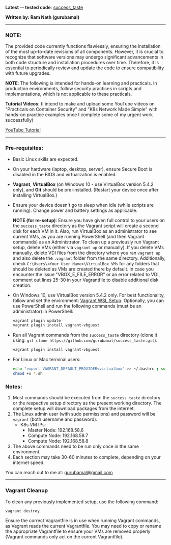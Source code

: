 
**Latest -- tested code**: [success_taste](https://github.com/gurubamal/success_taste/tree/main/cicd_setup_local)

**Written by: Ram Nath (gurubamal)**

---

### NOTE:
The provided code currently functions flawlessly, ensuring the installation of the most up-to-date revisions of all components. However, it is crucial to recognize that software versions may undergo significant advancements in both code structure and installation procedures over time. Therefore, it is essential to periodically review and update the code to ensure compatibility with future upgrades.

**NOTE**: The following is intended for hands-on learning and practicals. In production environments, follow security practices in scripts and implementations, which is not applicable to these practicals.

**Tutorial Videos**: (I intend to make and upload some YouTube videos on "Practicals on Container Security" and "K8s Network Made Simple" with hands-on practice examples once I complete some of my urgent work successfully)

[YouTube Tutorial](https://www.youtube.com/watch?v=Hqkujcop3NE&t=5s)

---

### Pre-requisites:

- Basic Linux skills are expected.
- On your hardware (laptop, desktop, server), ensure Secure Boot is disabled in the BIOS and virtualization is enabled.
- **Vagrant**, **VirtualBox** (on Windows 10 - use VirtualBox version 5.4.2 only), and **Git** should be pre-installed. (Restart your device once after installing VirtualBox.)
- Ensure your device doesn't go to sleep when idle (while scripts are running). Change power and battery settings as applicable.

    **NOTE (for re-setup)**: Ensure you have given full control to your users on the `success_taste` directory as the Vagrant script will create a second disk for each VM in it. Also, run VirtualBox as an administrator to see current VMs, as you are running PowerShell (and then Vagrant commands) as an Administrator. To clean up a previously run Vagrant setup, delete VMs (either via `vagrant up` or manually). If you delete VMs manually, delete VDI files from the directory where you ran `vagrant up` and also delete the `.vagrant` folder from the same directory. Additionally, check `C:\Users\<Your User Name>\VirtualBox VMs` for any folders that should be deleted as VMs are created there by default. In case you encounter the issue "VBOX_E_FILE_ERROR" or an error related to VDI, comment out lines 25-30 in your Vagrantfile to disable additional disk creation.

- On Windows 10, use VirtualBox version 5.4.2 only. For best functionality, follow and set the environment: [Vagrant WSL Setup](https://www.vagrantup.com/docs/other/wsl). Optionally, you can use PowerShell and run the following commands (must be an administrator) in PowerShell:

    ```sh
    vagrant plugin update
    vagrant plugin install vagrant-vbguest 
    ```

- Run all Vagrant commands from the `success_taste` directory (clone it using: `git clone https://github.com/gurubamal/success_taste.git`).

    ```sh
    vagrant plugin install vagrant-vbguest
    ```

- For Linux or Mac terminal users:

    ```sh
    echo "export VAGRANT_DEFAULT_PROVIDER=virtualbox" >> ~/.bashrc ; source ~/.bashrc
    chmod +x *.sh
    ```

### Notes:

1. Most commands should be executed from the `success_taste` directory or the respective setup directory as the present working directory. The complete setup will download packages from the internet.
2. The Linux admin user (with sudo permissions) and password will be `vagrant` (both username and password). 
   - K8s VM IPs:
     - Master Node: 192.168.58.6
     - Compute Node: 192.168.58.7
     - Compute Node: 192.168.58.8
3. The above commands need to be run only once in the same environment.
4. Each section may take 30-60 minutes to complete, depending on your internet speed.

You can reach out to me at: [gurubamal@gmail.com](mailto:gurubamal@gmail.com)

---

### Vagrant Cleanup

To clean any previously implemented setup, use the following command:

```sh
vagrant destroy
```

Ensure the correct Vagrantfile is in use when running Vagrant commands, as Vagrant reads the current Vagrantfile. You may need to copy or rename the appropriate Vagrantfile to ensure your VMs are removed properly (Vagrant commands only act on the current Vagrantfile).
